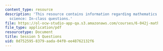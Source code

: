 ```yaml
---
content_type: resource
description: 'This resource contains information regarding mathematics for computer
  science: In-class questions.'
file: https://ol-ocw-studio-app-qa.s3.amazonaws.com/courses/6-042j-mathematics-for-computer-science-spring-2015/0d7525958379aada04f0ee48762132f6_MIT6_042JS15_cp5.pdf
file_type: application/pdf
resourcetype: Document
title: Session 5 Questions
uid: 0d752595-8379-aada-04f0-ee48762132f6
---
```

